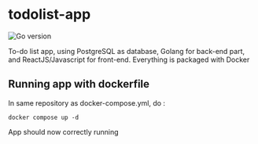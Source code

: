 # todolist-app

![Go version](https://img.shields.io/badge/Go-1.18-blue)

To-do list app, using PostgreSQL as database, Golang for back-end part, and ReactJS/Javascript for front-end.
Everything is packaged with Docker

## Running app with dockerfile

In same repository as docker-compose.yml, do :

```shell
docker compose up -d
```

App should now correctly running
